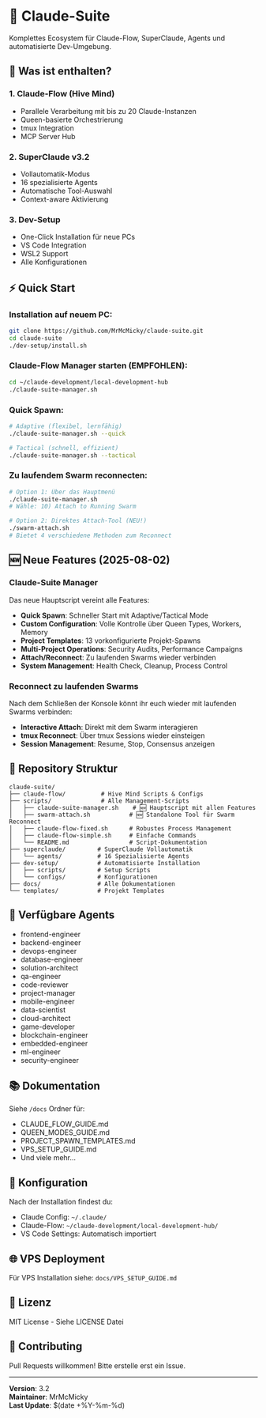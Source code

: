 # 🚀 Claude-Suite

Komplettes Ecosystem für Claude-Flow, SuperClaude, Agents und automatisierte Dev-Umgebung.

## 🎯 Was ist enthalten?

### 1. **Claude-Flow** (Hive Mind)
- Parallele Verarbeitung mit bis zu 20 Claude-Instanzen
- Queen-basierte Orchestrierung
- tmux Integration
- MCP Server Hub

### 2. **SuperClaude v3.2**
- Vollautomatik-Modus
- 16 spezialisierte Agents
- Automatische Tool-Auswahl
- Context-aware Aktivierung

### 3. **Dev-Setup**
- One-Click Installation für neue PCs
- VS Code Integration
- WSL2 Support
- Alle Konfigurationen

## ⚡ Quick Start

### Installation auf neuem PC:
```bash
git clone https://github.com/MrMcMicky/claude-suite.git
cd claude-suite
./dev-setup/install.sh
```

### Claude-Flow Manager starten (EMPFOHLEN):
```bash
cd ~/claude-development/local-development-hub
./claude-suite-manager.sh
```

### Quick Spawn:
```bash
# Adaptive (flexibel, lernfähig)
./claude-suite-manager.sh --quick

# Tactical (schnell, effizient)
./claude-suite-manager.sh --tactical
```

### Zu laufendem Swarm reconnecten:
```bash
# Option 1: Über das Hauptmenü
./claude-suite-manager.sh
# Wähle: 10) Attach to Running Swarm

# Option 2: Direktes Attach-Tool (NEU!)
./swarm-attach.sh
# Bietet 4 verschiedene Methoden zum Reconnect
```

## 🆕 Neue Features (2025-08-02)

### Claude-Suite Manager
Das neue Hauptscript vereint alle Features:
- **Quick Spawn**: Schneller Start mit Adaptive/Tactical Mode
- **Custom Configuration**: Volle Kontrolle über Queen Types, Workers, Memory
- **Project Templates**: 13 vorkonfigurierte Projekt-Spawns
- **Multi-Project Operations**: Security Audits, Performance Campaigns
- **Attach/Reconnect**: Zu laufenden Swarms wieder verbinden
- **System Management**: Health Check, Cleanup, Process Control

### Reconnect zu laufenden Swarms
Nach dem Schließen der Konsole könnt ihr euch wieder mit laufenden Swarms verbinden:
- **Interactive Attach**: Direkt mit dem Swarm interagieren
- **tmux Reconnect**: Über tmux Sessions wieder einsteigen
- **Session Management**: Resume, Stop, Consensus anzeigen

## 📁 Repository Struktur

```
claude-suite/
├── claude-flow/          # Hive Mind Scripts & Configs
├── scripts/              # Alle Management-Scripts
│   ├── claude-suite-manager.sh    # 🆕 Hauptscript mit allen Features
│   ├── swarm-attach.sh           # 🆕 Standalone Tool für Swarm Reconnect
│   ├── claude-flow-fixed.sh      # Robustes Process Management
│   ├── claude-flow-simple.sh     # Einfache Commands
│   └── README.md                 # Script-Dokumentation
├── superclaude/         # SuperClaude Vollautomatik
│   └── agents/          # 16 Spezialisierte Agents
├── dev-setup/           # Automatisierte Installation
│   ├── scripts/         # Setup Scripts
│   └── configs/         # Konfigurationen
├── docs/                # Alle Dokumentationen
└── templates/           # Projekt Templates
```

## 🤖 Verfügbare Agents

- frontend-engineer
- backend-engineer
- devops-engineer
- database-engineer
- solution-architect
- qa-engineer
- code-reviewer
- project-manager
- mobile-engineer
- data-scientist
- cloud-architect
- game-developer
- blockchain-engineer
- embedded-engineer
- ml-engineer
- security-engineer

## 📚 Dokumentation

Siehe `/docs` Ordner für:
- CLAUDE_FLOW_GUIDE.md
- QUEEN_MODES_GUIDE.md
- PROJECT_SPAWN_TEMPLATES.md
- VPS_SETUP_GUIDE.md
- Und viele mehr...

## 🔧 Konfiguration

Nach der Installation findest du:
- Claude Config: `~/.claude/`
- Claude-Flow: `~/claude-development/local-development-hub/`
- VS Code Settings: Automatisch importiert

## 🌐 VPS Deployment

Für VPS Installation siehe: `docs/VPS_SETUP_GUIDE.md`

## 📝 Lizenz

MIT License - Siehe LICENSE Datei

## 🤝 Contributing

Pull Requests willkommen! Bitte erstelle erst ein Issue.

---

**Version**: 3.2  
**Maintainer**: MrMcMicky  
**Last Update**: $(date +%Y-%m-%d)
